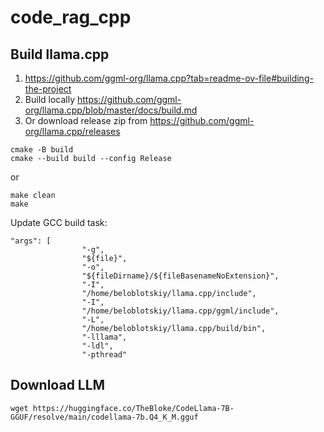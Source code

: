 # code_rag_cpp

## Build llama.cpp

1. https://github.com/ggml-org/llama.cpp?tab=readme-ov-file#building-the-project
2. Build locally https://github.com/ggml-org/llama.cpp/blob/master/docs/build.md
3. Or download release zip from https://github.com/ggml-org/llama.cpp/releases

```
cmake -B build
cmake --build build --config Release
```

or

```
make clean
make
```

Update GCC build task:

```
"args": [
                "-g",
				"${file}",
				"-o",
			    "${fileDirname}/${fileBasenameNoExtension}",
				"-I",
				"/home/beloblotskiy/llama.cpp/include",
				"-I",
				"/home/beloblotskiy/llama.cpp/ggml/include",
				"-L",
				"/home/beloblotskiy/llama.cpp/build/bin",
				"-lllama",
				"-ldl",
				"-pthread"
```

## Download LLM

```
wget https://huggingface.co/TheBloke/CodeLlama-7B-GGUF/resolve/main/codellama-7b.Q4_K_M.gguf
```
